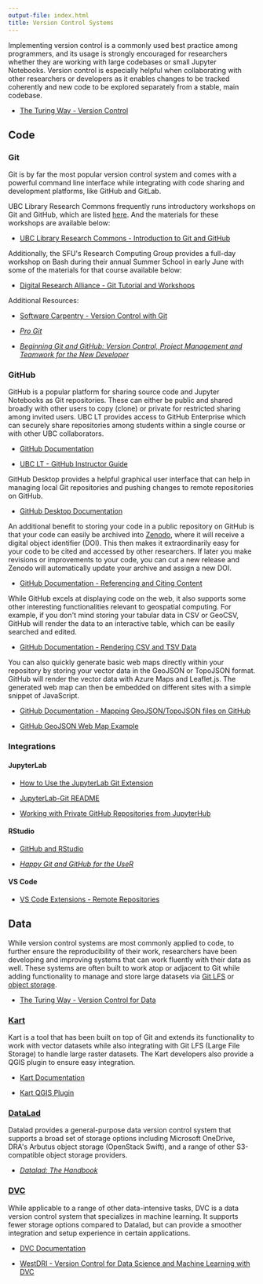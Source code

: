 ```yaml
---
output-file: index.html
title: Version Control Systems
---
```


Implementing version control is a commonly used best practice among programmers,
and its usage is strongly encouraged for researchers whether they are working
with large codebases or small Jupyter Notebooks. Version control is especially
helpful when collaborating with other researchers or developers as it enables
changes to be tracked coherently and new code to be explored separately from a
stable, main codebase.

- [The Turing Way - Version Control](https://the-turing-way.netlify.app/reproducible-research/vcs)

## Code

### Git

Git is by far the most popular version control system and comes with a powerful
command line interface while integrating with code sharing and development
platforms, like GitHub and GitLab.

UBC Library Research Commons frequently runs introductory workshops on Git and
GitHub, which are listed
[here](https://libcal.library.ubc.ca/calendar/?t=g&q=git). And the materials for
these workshops are available below:

- [UBC Library Research Commons - Introduction to Git and GitHub](https://ubc-library-rc.github.io/intro-git/)

Additionally, the SFU's Research Computing Group provides a full-day workshop on
Bash during their annual Summer School in early June with some of the materials
for that course available below:

- [Digital Research Alliance - Git Tutorial and Workshops](https://mint.westdri.ca/git/)

Additional Resources:

- [Software Carpentry - Version Control with Git](https://swcarpentry.github.io/git-novice/)

- _[Pro Git](https://git-scm.com/book/en/v2)_

- _[Beginning Git and GitHub: Version Control, Project Management and Teamwork for the New Developer](https://go.exlibris.link/G3VfpGll)_

### GitHub

GitHub is a popular platform for sharing source code and Jupyter Notebooks as
Git repositories. These can either be public and shared broadly with other users
to copy (clone) or private for restricted sharing among invited users. UBC LT
provides access to GitHub Enterprise which can securely share repositories among
students within a single course or with other UBC collaborators.

- [GitHub Documentation](https://docs.github.com/en)

- [UBC LT - GitHub Instructor Guide](https://lthub.ubc.ca/guides/github-instructor-guide/)

GitHub Desktop provides a helpful graphical user interface that can help in
managing local Git repositories and pushing changes to remote repositories on
GitHub.

- [GitHub Desktop Documentation](https://docs.github.com/en/desktop/installing-and-configuring-github-desktop/overview/getting-started-with-github-desktop)

An additional benefit to storing your code in a public repository on GitHub is
that your code can easily be archived into [Zenodo](https://about.zenodo.org/),
where it will receive a digital object identifier (DOI). This then makes it
extraordinarily easy for your code to be cited and accessed by other
researchers. If later you make revisions or improvements to your code, you can
cut a new release and Zenodo will automatically update your archive and assign a
new DOI.

- [GitHub Documentation - Referencing and Citing Content](https://docs.github.com/en/repositories/archiving-a-github-repository/referencing-and-citing-content)

While GitHub excels at displaying code on the web, it also supports some other
interesting functionalities relevant to geospatial computing. For example, if
you don't mind storing your tabular data in CSV or GeoCSV, GitHub will render
the data to an interactive table, which can be easily searched and edited.

- [GitHub Documentation - Rendering CSV and TSV Data](https://docs.github.com/en/repositories/working-with-files/using-files/working-with-non-code-files#rendering-csv-and-tsv-data)

You can also quickly generate basic web maps directly within your repository by
storing your vector data in the GeoJSON or TopoJSON format. GitHub will render
the vector data with Azure Maps and Leaflet.js. The generated web map can then
be embedded on different sites with a simple snippet of JavaScript.

- [GitHub Documentation - Mapping GeoJSON/TopoJSON files on GitHub](https://docs.github.com/en/repositories/working-with-files/using-files/working-with-non-code-files#mapping-geojsontopojson-files-on-github)

- [GitHub GeoJSON Web Map Example](https://viewscreen.githubusercontent.com/view/geojson?url=https%3a%2f%2fraw.githubusercontent.com%2fbenbalter%2fdc-wifi-social%2fmaster%2fbars.geojson)

### Integrations

#### JupyterLab

- [How to Use the JupyterLab Git Extension](https://blog.reviewnb.com/jupyterlab-git-extension/)

- [JupyterLab-Git README](https://github.com/jupyterlab/jupyterlab-git#jupyterlab-git)

- [Working with Private GitHub Repositories from JupyterHub](https://ubc-geography.github.io/computing-resources/version-control-systems/jupyterhub-private-repo.html)

#### RStudio

- [GitHub and RStudio](https://resources.github.com/github-and-rstudio)

- _[Happy Git and GitHub for the UseR](https://happygitwithr.com/usage-intro.html)_

#### VS Code

- [VS Code Extensions - Remote Repositories](https://marketplace.visualstudio.com/items?itemName=github.remotehub)

## Data

While version control systems are most commonly applied to code, to further
ensure the reproducibility of their work, researchers have been developing and
improving systems that can work fluently with their data as well. These systems
are often built to work atop or adjacent to Git while adding functionality to
manage and store large datasets via [Git LFS](https://git-lfs.com/) or
[object storage](https://ubc-geography.github.io/computing-resources/cloud-computing/object-storage.html).

- [The Turing Way - Version Control for Data](https://the-turing-way.netlify.app/reproducible-research/vcs/vcs-data)

### [Kart](https://kartproject.org/)

Kart is a tool that has been built on top of Git and extends its functionality
to work with vector datasets while also integrating with Git LFS (Large File
Storage) to handle large raster datasets. The Kart developers also provide a
QGIS plugin to ensure easy integration.

- [Kart Documentation](https://docs.kartproject.org/en/latest/index.html)

- [Kart QGIS Plugin](https://plugins.qgis.org/plugins/kart/)

### [DataLad](https://www.datalad.org/)

Datalad provides a general-purpose data version control system that supports a
broad set of storage options including Microsoft OneDrive, DRA's Arbutus object
storage (OpenStack Swift), and a range of other S3-compatible object storage
providers.

- _[Datalad: The Handbook](https://handbook.datalad.org/en/latest/index.html)_

### [DVC](https://dvc.org/)

While applicable to a range of other data-intensive tasks, DVC is a data version
control system that specializes in machine learning. It supports fewer storage
options compared to Datalad, but can provide a smoother integration and setup
experience in certain applications.

- [DVC Documentation](https://dvc.org/doc)

- [WestDRI - Version Control for Data Science and Machine Learning with DVC](https://youtu.be/2MQVF78FRKs?si=b2UnIRcPPTMQSL7K)
